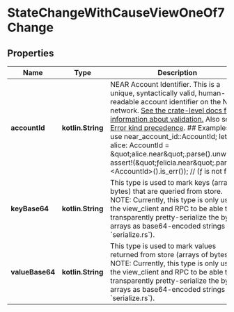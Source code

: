 
# StateChangeWithCauseViewOneOf7Change

## Properties
| Name | Type | Description | Notes |
| ------------ | ------------- | ------------- | ------------- |
| **accountId** | **kotlin.String** | NEAR Account Identifier.  This is a unique, syntactically valid, human-readable account identifier on the NEAR network.  [See the crate-level docs for information about validation.](index.html#account-id-rules)  Also see [Error kind precedence](AccountId#error-kind-precedence).  ## Examples  &#x60;&#x60;&#x60; use near_account_id::AccountId;  let alice: AccountId &#x3D; \&quot;alice.near\&quot;.parse().unwrap();  assert!(\&quot;ƒelicia.near\&quot;.parse::&lt;AccountId&gt;().is_err()); // (ƒ is not f) &#x60;&#x60;&#x60; |  |
| **keyBase64** | **kotlin.String** | This type is used to mark keys (arrays of bytes) that are queried from store.  NOTE: Currently, this type is only used in the view_client and RPC to be able to transparently pretty-serialize the bytes arrays as base64-encoded strings (see &#x60;serialize.rs&#x60;). |  |
| **valueBase64** | **kotlin.String** | This type is used to mark values returned from store (arrays of bytes).  NOTE: Currently, this type is only used in the view_client and RPC to be able to transparently pretty-serialize the bytes arrays as base64-encoded strings (see &#x60;serialize.rs&#x60;). |  |



